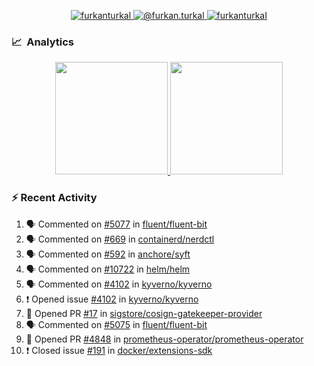 <p align="center">
  <a href="https://linkedin.com/in/furkanturkal" target="blank">
    <img src="https://img.shields.io/badge/linkedin-%230077B5.svg?&style=for-the-badge&logo=linkedin&logoColor=white" alt="furkanturkal" />
  </a>
  <a href="https://medium.com/@furkan.turkal" target="blank">
    <img src="https://img.shields.io/badge/medium-%2312100E.svg?&style=for-the-badge&logo=medium&logoColor=white" alt="@furkan.turkal" />
  </a>
  <a href="https://twitter.com/furkanturkaI" target="blank">
    <img src="https://img.shields.io/badge/Twitter-1DA1F2?style=for-the-badge&logo=twitter&logoColor=white" alt="furkanturkaI" />
  </a>
</p>

### 📈 &nbsp;Analytics

<p align="center">
  <a href="https://coderstats.net/github/#Dentrax">
    <img height="180em" src="https://github-readme-stats-eight-theta.vercel.app/api?username=Dentrax&show_icons=true&theme=algolia&include_all_commits=true&count_private=true&line_height=26"/>
    <img height="180em" src="https://github-readme-stats-eight-theta.vercel.app/api/top-langs/?username=Dentrax&layout=compact&langs_count=8&theme=algolia&line_height=26"/>
  </a>
</p>

### :zap: Recent Activity

<!--START_SECTION:activity-->
1. 🗣 Commented on [#5077](https://github.com/fluent/fluent-bit/issues/5077) in [fluent/fluent-bit](https://github.com/fluent/fluent-bit)
2. 🗣 Commented on [#669](https://github.com/containerd/nerdctl/issues/669) in [containerd/nerdctl](https://github.com/containerd/nerdctl)
3. 🗣 Commented on [#592](https://github.com/anchore/syft/issues/592) in [anchore/syft](https://github.com/anchore/syft)
4. 🗣 Commented on [#10722](https://github.com/helm/helm/issues/10722) in [helm/helm](https://github.com/helm/helm)
5. 🗣 Commented on [#4102](https://github.com/kyverno/kyverno/issues/4102) in [kyverno/kyverno](https://github.com/kyverno/kyverno)
6. ❗️ Opened issue [#4102](https://github.com/kyverno/kyverno/issues/4102) in [kyverno/kyverno](https://github.com/kyverno/kyverno)
7. 💪 Opened PR [#17](https://github.com/sigstore/cosign-gatekeeper-provider/pull/17) in [sigstore/cosign-gatekeeper-provider](https://github.com/sigstore/cosign-gatekeeper-provider)
8. 🗣 Commented on [#5075](https://github.com/fluent/fluent-bit/issues/5075) in [fluent/fluent-bit](https://github.com/fluent/fluent-bit)
9. 💪 Opened PR [#4848](https://github.com/prometheus-operator/prometheus-operator/pull/4848) in [prometheus-operator/prometheus-operator](https://github.com/prometheus-operator/prometheus-operator)
10. ❗️ Closed issue [#191](https://github.com/docker/extensions-sdk/issues/191) in [docker/extensions-sdk](https://github.com/docker/extensions-sdk)
<!--END_SECTION:activity-->

